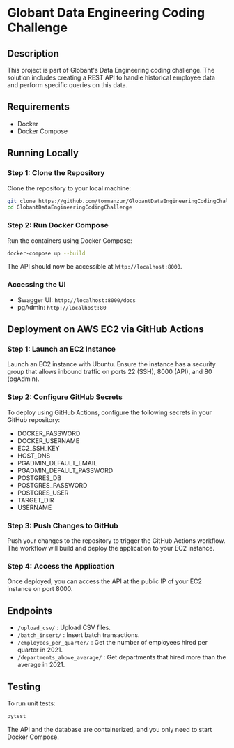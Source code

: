 
# Globant Data Engineering Coding Challenge

## Description

This project is part of Globant's Data Engineering coding challenge. The solution includes creating a REST API to handle historical employee data and perform specific queries on this data.

## Requirements

- Docker
- Docker Compose

## Running Locally

### Step 1: Clone the Repository

Clone the repository to your local machine:

```bash
git clone https://github.com/tommanzur/GlobantDataEngineeringCodingChallenge.git
cd GlobantDataEngineeringCodingChallenge
```

### Step 2: Run Docker Compose

Run the containers using Docker Compose:

```bash
docker-compose up --build
```

The API should now be accessible at `http://localhost:8000`.

### Accessing the UI

- Swagger UI: `http://localhost:8000/docs`
- pgAdmin: `http://localhost:80`

## Deployment on AWS EC2 via GitHub Actions

### Step 1: Launch an EC2 Instance

Launch an EC2 instance with Ubuntu. Ensure the instance has a security group that allows inbound traffic on ports 22 (SSH), 8000 (API), and 80 (pgAdmin).

### Step 2: Configure GitHub Secrets

To deploy using GitHub Actions, configure the following secrets in your GitHub repository:

- DOCKER_PASSWORD
- DOCKER_USERNAME
- EC2_SSH_KEY
- HOST_DNS
- PGADMIN_DEFAULT_EMAIL
- PGADMIN_DEFAULT_PASSWORD
- POSTGRES_DB
- POSTGRES_PASSWORD
- POSTGRES_USER
- TARGET_DIR
- USERNAME

### Step 3: Push Changes to GitHub

Push your changes to the repository to trigger the GitHub Actions workflow. The workflow will build and deploy the application to your EC2 instance.

### Step 4: Access the Application

Once deployed, you can access the API at the public IP of your EC2 instance on port 8000.

## Endpoints

- `/upload_csv/` : Upload CSV files.
- `/batch_insert/` : Insert batch transactions.
- `/employees_per_quarter/` : Get the number of employees hired per quarter in 2021.
- `/departments_above_average/` : Get departments that hired more than the average in 2021.

## Testing

To run unit tests:

```bash
pytest
```

The API and the database are containerized, and you only need to start Docker Compose.
